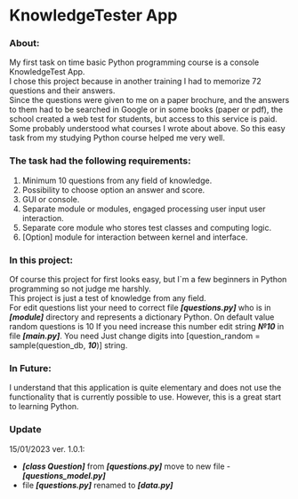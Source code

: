 <h1>KnowledgeTester App</h1> 

<h3>About:</h3>

My first task on time basic Python programming course is  a console KnowledgeTest App.<br>
I chose this project because in another training I had to memorize 72 questions and their answers.<br>
Since the questions were given to me on a paper brochure, and the answers to them had to be searched in Google or in some books (paper or pdf), the school created a web test for students, but access to this service is paid.<br>
Some probably understood what courses I wrote about above.
So this easy task from my studying Python course helped me very well.

<h3>The task had the following requirements:</h3>

1. Minimum 10 questions from any field of knowledge.
2. Possibility to choose option an answer and score.
3. GUI or console.
4. Separate module or modules, engaged processing user input user interaction.
5. Separate core module who stores test classes and computing logic.
6. [Option] module for interaction between kernel and interface.


<h3>In this project:</h3>

Of course this project for first looks easy, but I`m a few beginners in Python programming so not judge me harshly.   
This project is just a test of knowledge from any field.<br> 
For edit questions list your need to correct file ***[questions.py]*** who is in ***[module]*** directory and represents a dictionary Python.
On default value random questions is 10
If you need increase this number edit string ***№10*** in file ***[main.py]***. 
You need Just change digits into [question_random = sample(question_db, ***10***)] string.

<h3>In Future:</h3>
I understand that this application is quite elementary and does not use the functionality that is currently possible to use.
However, this is a great start to learning Python.

<h3>Update</h3>
15/01/2023
ver. 1.0.1:

- ***[class Question]*** from ***[questions.py]*** move to new file - ***[questions_model.py]***
- file ***[questions.py]*** renamed to ***[data.py]***
